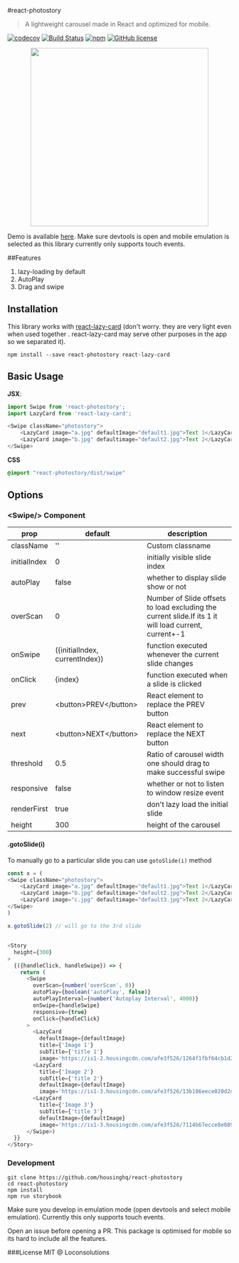 #react-photostory

> A lightweight carousel made in React and optimized for mobile.

[![codecov](https://codecov.io/gh/housinghq/react-photostory/branch/master/graph/badge.svg)](https://codecov.io/gh/housinghq/react-photostory)
[![Build Status](https://travis-ci.org/housinghq/react-photostory.svg?branch=master)](https://travis-ci.org/housinghq/react-photostory)
[![npm](https://img.shields.io/npm/v/react-photostory.svg?maxAge=2592000)](https://github.com/housinghq/react-photostory)
[![GitHub license](https://img.shields.io/badge/license-MIT-blue.svg)](https://raw.githubusercontent.com/housinghq/react-photostory/master/LICENSE.md)

<p align="center"><img src="demo.gif" width="400"/></p>



Demo is available [here](https://housinghq.github.io/react-photostory). Make sure devtools is
open and mobile emulation is selected as this library currently only supports touch events.

##Features

1. lazy-loading by default
1. AutoPlay
1. Drag and swipe

## Installation
This library works with [react-lazy-card](https://github.com/housinghq/react-lazy-card) (don't
worry. they are very light even when used together . react-lazy-card may serve other purposes in the app so we separated it).

```
npm install --save react-photostory react-lazy-card
```

## Basic Usage
**JSX**:
```js
import Swipe from 'react-photostory';
import LazyCard from 'react-lazy-card';

<Swipe className="photostory">
    <LazyCard image="a.jpg" defaultImage="default1.jpg">Text 1</LazyCard>
    <LazyCard image="b.jpg" defaultimage="default2.jpg">Text 2</LazyCard>
</Swipe>
```
**CSS**
```css
@import "react-photostory/dist/swipe"
```

## Options

### &lt;Swipe/&gt; Component

prop|default|description
----|-------|-----------
className|''|Custom classname
initialIndex|0|initially visible slide index
autoPlay|false|whether to display slide show or not
overScan|0|Number of Slide offsets to load excluding the current slide.If its 1 it will load current, current+-1
onSwipe|({initialIndex, currentIndex})| function executed whenever the current slide changes
onClick|{index}|function executed when a slide is clicked
prev|&lt;button&gt;PREV&lt;/button&gt;|React element to replace the PREV button
next|&lt;button&gt;NEXT&lt;/button&gt;|React element to replace the NEXT button
threshold|0.5|Ratio of carousel width one should drag to make successful swipe
responsive|false|whether or not to listen to window resize event
renderFirst|true|don't lazy load the initial slide
height|300|height of the carousel

#### .gotoSlide(i)
To manually go to a particular slide you can use `gotoSlide(i)` method

```js
const x = (
<Swipe className="photostory">
    <LazyCard image="a.jpg" defaultImage="default1.jpg">Text 1</LazyCard>
    <LazyCard image="b.jpg" defaultimage="default2.jpg">Text 2</LazyCard>
    <LazyCard image="c.jpg" defaultimage="default3.jpg">Text 2</LazyCard>
</Swipe>
)

x.gotoSlide(2) // will go to the 3rd slide
```

## <Story/>

```js
<Story
  height={300}
>
  {({handleClick, handleSwipe}) => {
    return (
      <Swipe
        overScan={number('overScan', 0)}
        autoPlay={boolean('autoPlay', false)}
        autoPlayInterval={number('Autoplay Interval', 4000)}
        onSwipe={handleSwipe}
        responsive={true}
        onClick={handleClick}
      >
        <LazyCard
          defaultImage={defaultImage}
          title={'Image 1'}
          subTitle={'title 1'}
          image='https://is1-2.housingcdn.com/afe3f526/1264f1fbf64cb1d23dfaa3beb33ff0ef/v2/medium.jpg'/>
        <LazyCard
          title={'Image 2'}
          subTitle={'title 2'}
          defaultImage={defaultImage}
          image='https://is1-3.housingcdn.com/afe3f526/13b186eece020d2d4ad85cea21cdb991/v4/medium.jpg'/>
        <LazyCard
          title={'Image 3'}
          subTitle={'title 3'}
          defaultImage={defaultImage}
          image='https://is1-3.housingcdn.com/afe3f526/7114b67ecce8e089fa750d76372d4636/v3/medium.jpg'/>
      </Swipe>)
  }}
</Story>
```

### Development
```
git clone https://github.com/housinghq/react-photostory
cd react-photostory
npm install
npm run storybook
```
Make sure you develop in emulation mode (open devtools and select mobile emulation). Currently this only supports touch events.

Open an issue before opening a PR. This package is optimised for mobile so its hard to include all the features.

###License
MIT @ Loconsolutions
